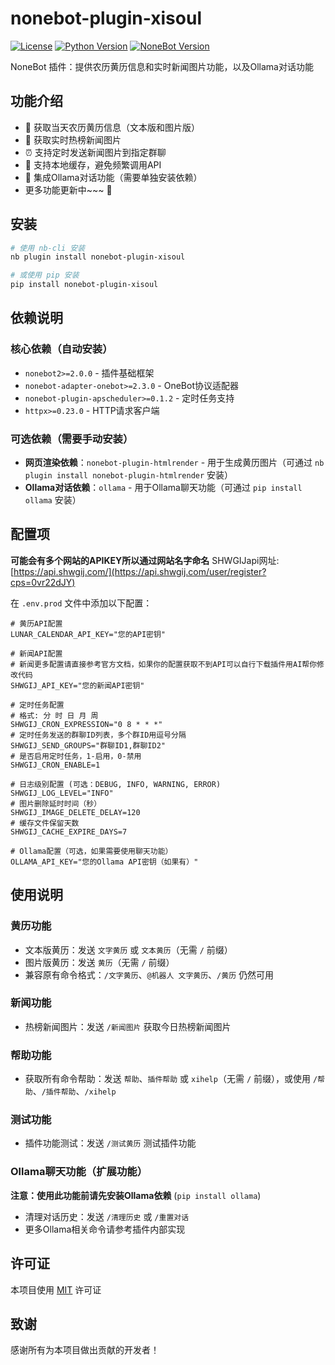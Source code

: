 # nonebot-plugin-xisoul

[![License](https://img.shields.io/github/license/xisoul/nonebot-plugin-xisoul)](LICENSE)
[![Python Version](https://img.shields.io/badge/python-3.8+-blue.svg)](https://www.python.org/downloads/)
[![NoneBot Version](https://img.shields.io/badge/nonebot-2.0.0+-green.svg)](https://github.com/nonebot/nonebot2)

NoneBot 插件：提供农历黄历信息和实时新闻图片功能，以及Ollama对话功能

## 功能介绍

- 📅 获取当天农历黄历信息（文本版和图片版）
- 📰 获取实时热榜新闻图片
- ⏰ 支持定时发送新闻图片到指定群聊
- 💾 支持本地缓存，避免频繁调用API
- 💬 集成Ollama对话功能（需要单独安装依赖）
- 更多功能更新中~~~ 🌱

## 安装

```bash
# 使用 nb-cli 安装
nb plugin install nonebot-plugin-xisoul

# 或使用 pip 安装
pip install nonebot-plugin-xisoul
```

## 依赖说明

### 核心依赖（自动安装）
- `nonebot2>=2.0.0` - 插件基础框架
- `nonebot-adapter-onebot>=2.3.0` - OneBot协议适配器
- `nonebot-plugin-apscheduler>=0.1.2` - 定时任务支持
- `httpx>=0.23.0` - HTTP请求客户端

### 可选依赖（需要手动安装）
- **网页渲染依赖**：`nonebot-plugin-htmlrender` - 用于生成黄历图片（可通过 `nb plugin install nonebot-plugin-htmlrender` 安装）
- **Ollama对话依赖**：`ollama` - 用于Ollama聊天功能（可通过 `pip install ollama` 安装）

## 配置项
**可能会有多个网站的APIKEY所以通过网站名字命名** 
SHWGIJapi网址:[https://api.shwgij.com/](https://api.shwgij.com/user/register?cps=0vr22dJY)

在 `.env.prod` 文件中添加以下配置：

```env
# 黄历API配置
LUNAR_CALENDAR_API_KEY="您的API密钥"

# 新闻API配置
# 新闻更多配置请直接参考官方文档，如果你的配置获取不到API可以自行下载插件用AI帮你修改代码
SHWGIJ_API_KEY="您的新闻API密钥"

# 定时任务配置
# 格式: 分 时 日 月 周
SHWGIJ_CRON_EXPRESSION="0 8 * * *"
# 定时任务发送的群聊ID列表，多个群ID用逗号分隔
SHWGIJ_SEND_GROUPS="群聊ID1,群聊ID2"
# 是否启用定时任务，1-启用，0-禁用
SHWGIJ_CRON_ENABLE=1

# 日志级别配置 (可选：DEBUG, INFO, WARNING, ERROR)
SHWGIJ_LOG_LEVEL="INFO"
# 图片删除延时时间（秒）
SHWGIJ_IMAGE_DELETE_DELAY=120
# 缓存文件保留天数
SHWGIJ_CACHE_EXPIRE_DAYS=7

# Ollama配置（可选，如果需要使用聊天功能）
OLLAMA_API_KEY="您的Ollama API密钥（如果有）"
```

## 使用说明

### 黄历功能
- 文本版黄历：发送 `文字黄历` 或 `文本黄历`（无需 `/` 前缀）
- 图片版黄历：发送 `黄历`（无需 `/` 前缀）
- 兼容原有命令格式：`/文字黄历`、`@机器人 文字黄历`、`/黄历` 仍然可用

### 新闻功能
- 热榜新闻图片：发送 `/新闻图片` 获取今日热榜新闻图片

### 帮助功能
- 获取所有命令帮助：发送 `帮助`、`插件帮助` 或 `xihelp`（无需 `/` 前缀），或使用 `/帮助`、`/插件帮助`、`/xihelp`

### 测试功能
- 插件功能测试：发送 `/测试黄历` 测试插件功能

### Ollama聊天功能（扩展功能）
**注意：使用此功能前请先安装Ollama依赖** (`pip install ollama`)
- 清理对话历史：发送 `/清理历史` 或 `/重置对话`
- 更多Ollama相关命令请参考插件内部实现

## 许可证

本项目使用 [MIT](LICENSE) 许可证

## 致谢

感谢所有为本项目做出贡献的开发者！